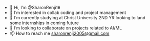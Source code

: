 - 👋 Hi, I’m @SharonRenji19
- 👀 I’m interested in collab coding and project management
- 🌱 I’m currently studying at Christ University 2ND YR looking to land some internships in coming future
- 💞️ I’m looking to collaborate on projects related to AI/ML 
- 📫 How to reach me sharonrenji2005@gmail.com


<!---
SharonRenji19/SharonRenji19 is a ✨ special ✨ repository because its `README.md` (this file) appears on your GitHub profile.
You can click the Preview link to take a look at your changes.
--->
